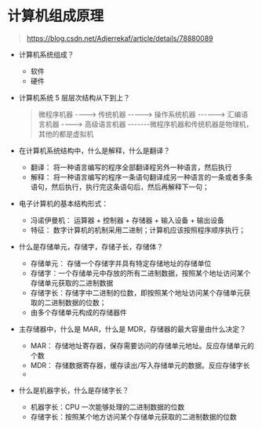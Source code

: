 # 计算机组成原理

> https://blog.csdn.net/Adjerrekaf/article/details/78880089

- 计算机系统组成？

  - 软件
  - 硬件

- 计算机系统 5 层层次结构从下到上？

  > 微程序机器 ----> 传统机器 -----> 操作系统机器 ------> 汇编语言机器 ----> 高级语言机器
  > -------微程序机器和传统机器是物理机， 其他的都是虚拟机

- 在计算机系统结构中，什么是解释，什么是翻译？

  - 翻译： 将一种语言编写的程序全部翻译程另外一种语言，然后执行
  - 解释： 将一种语言编写的程序一条语句翻译成另一种语言的一条或者多条语句，然后执行，执行完这条语句后，然后再解释下一句；

- 电子计算机的基本结构形式：

  - 冯诺伊曼机： 运算器 + 控制器 + 存储器 + 输入设备 + 输出设备
  - 特征： 数字计算机的机制采用二进制；计算机应该按照程序顺序执行；

- 什么是存储单元，存储字，存储子长，存储体？

  - 存储单元： 存储一个存储字并具有特定存储地址的存储单位
  - 存储字：一个存储单元中存放的所有二进制数据，按照某个地址访问某个存储单元获取的二进制数据
  - 存储字长：存储字中二进制的位数，即按照某个地址访问某个存储单元获取的二进制数据的位数；
  - 由多个存储单元构成的存储器件

- 主存储器中，什么是 MAR，什么是 MDR，存储器的最大容量由什么决定？

  - MAR： 存储地址寄存器，保存需要访问的存储单元地址。反应存储单元的个数
  - MDR： 存储数据寄存器，缓存读出/写入存储单元的数据。反应存储字长
  -

- 什么是机器字长，什么是存储字长？
  - 机器字长：CPU 一次能够处理的二进制数据的位数
  - 存储字长：按照某个地方访问某个存储单元获取的二进制数据的位数

